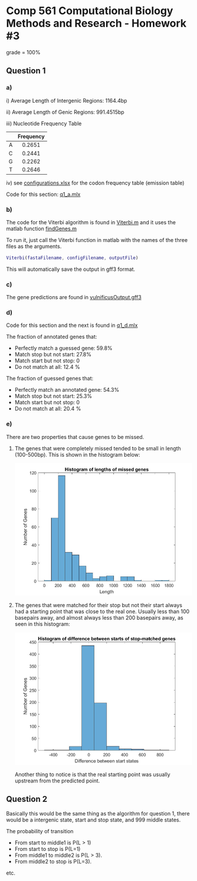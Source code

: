 # Comp 561 Computational Biology Methods and Research - Homework #3

grade = 100%

## Question 1

### a) 

i) Average Length of Intergenic Regions: 1164.4bp

ii) Average Length of Genic Regions: 991.4515bp

iii) Nucleotide Frequency Table 

|       | Frequency |
| :---: | :-------: |
|   A   |  0.2651   |
|   C   |  0.2441   |
|   G   |  0.2262   |
|   T   |  0.2646   |

iv) see [configurations.xlsx](configurations.xlsx) for the codon frequency table (emission table)

Code for this section: [q1_a.mlx](q1_a.mlx)

### b)

The code for the Viterbi algorithm is found in [Viterbi.m](Viterbi.m) and it uses the matlab function [findGenes.m](findGenes.m)

To run it, just call the Viterbi function in matlab with the names of the three files as the arguments. 

```matlab
Viterbi(fastaFilename, configFilename, outputFile)
```

This will automatically save the output in gff3 format.

### c) 

The gene predictions are found in [vulnificusOutput.gff3](vulnificusOutput.gff3) 

### d) 

Code for this section and the next is found in [q1_d.mlx](q1_d.mlx)

The fraction of annotated genes that:
* Perfectly match a guessed gene: 59.8%
* Match stop but not start: 27.8%
* Match start but not stop: 0
* Do not match at all: 12.4 %

The fraction of guessed genes that:
* Perfectly match an annotated gene: 54.3%
* Match stop but not start: 25.3%
* Match start but not stop: 0
* Do not match at all: 20.4 %

### e) 

There are two properties that cause genes to be missed. 

1. The genes that were completely missed tended to be small in length (100-500bp). This is shown in the histogram below:

    ![missedlengthhisto.jpg](missedlengthhisto.jpg)
    
2. The genes that were matched for their stop but not their start always had a starting point that was close to the real one. Usually less than 100 basepairs away, and almost always less than 200 basepairs away, as seen in this histogram:

    ![stopmatchhisto.jpg](stopmatchhisto.jpg)

    Another thing to notice is that the real starting point was usually upstream from the predicted point.
    
    
## Question 2

Basically this would be the same thing as the algorithm for question 1, 
there would be a intergenic state, start and stop state, and 999 middle states.

The probability of transition
* From start to middle1 is P(L > 1)
* From start to stop is P(L=1)
* From middle1 to middle2 is P(L > 3).
* From middle2 to stop is P(L=3). 

etc.
